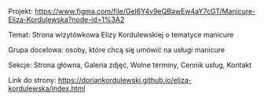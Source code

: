 
Projekt: https://www.figma.com/file/Gel6Y4v9eQBawEw4aY7cGT/Manicure-Eliza-Kordulewska?node-id=1%3A2

Temat: Strona wizytówkowa Elizy Kordulewskiej o tematyce manicure

Grupa docelowa: osoby, które chcą się umówić na usługi manicure

Sekcje: Strona główna, Galeria zdjęć, Wolne terminy, Cennik usług, Kontakt

Link do strony: https://doriankordulewski.github.io/eliza-kordulewska/index.html
